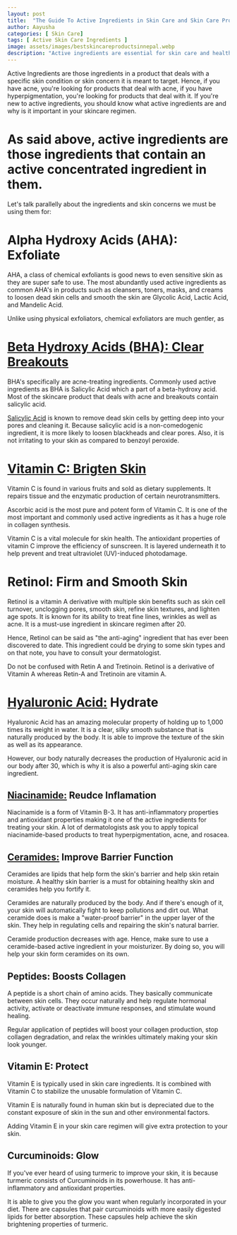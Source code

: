 ```yaml
---
layout: post
title:  "The Guide To Active Ingredients in Skin Care and Skin Care Products"
author: Aayusha
categories: [ Skin Care]
tags: [ Active Skin Care Ingredients ]
image: assets/images/bestskincareproductsinnepal.webp
description: "Active ingredients are essential for skin care and health. Find out what active ingredients in skin care products are and what are different active ingredients that are used today to target several skin issues and condition."
---
```


Active Ingredients are those ingredients in a product that deals with a specific skin condition or skin concern it is meant to target.
Hence, if you have acne, you're looking for products that deal with acne, if you have hyperpigmentation, you're looking for products that deal with it.
If you're new to active ingredients, you should know what active ingredients are and why is it important in your skincare regimen.


# As said above, active ingredients are those ingredients that contain an active concentrated ingredient in them.


Let's talk parallelly about the ingredients and skin concerns we must be using them for:


# Alpha Hydroxy Acids (AHA): Exfoliate
AHA, a class of chemical exfoliants is good news to even sensitive skin as they are super safe to use. The most abundantly used active ingredients as common AHA's in products such as cleansers, toners, masks, and creams to loosen dead skin cells and smooth the skin are Glycolic Acid, Lactic Acid, and Mandelic Acid.


Unlike using physical exfoliators, chemical exfoliators are much gentler, as



# <a href="https://www.sheenycare.com/what-is-salicylic-acid/" target="_blank">Beta Hydroxy Acids (BHA): Clear Breakouts</a>
BHA's specifically are acne-treating ingredients. Commonly used active ingredients as BHA is Salicylic Acid which a part of a beta-hydroxy acid. Most of the skincare product that deals with acne and breakouts contain salicylic acid.


<u>Salicylic Acid</u> is known to remove dead skin cells by getting deep into your pores and cleaning it. Because salicylic acid is a non-comedogenic ingredient, it is more likely to loosen blackheads and clear pores. Also, it is not irritating to your skin as compared to benzoyl peroxide.


# <a href="https://www.sheenycare.com/vitamin-c-benefits-for-skin/" target="_blank">Vitamin C: Brigten Skin</a>
Vitamin C is found in various fruits and sold as dietary supplements. It repairs tissue and the enzymatic production of certain neurotransmitters.


Ascorbic acid is the most pure and potent form of Vitamin C. It is one of the most important and commonly used active ingredients as it has a huge role in collagen synthesis.


Vitamin C is a vital molecule for skin health. The antioxidant properties of vitamin C improve the efficiency of sunscreen. It is layered underneath it to help prevent and treat ultraviolet (UV)-induced photodamage.


# Retinol: Firm and Smooth Skin
Retinol is a vitamin A derivative with multiple skin benefits such as skin cell turnover, unclogging pores, smooth skin, refine skin textures, and lighten age spots.
It is known for its ability to treat fine lines, wrinkles as well as acne. It is a must-use ingredient in skincare regimen after 20.


Hence, Retinol can be said as "the anti-aging" ingredient that has ever been discovered to date. This ingredient could be drying to some skin types and on that note, you have to consult your dermatologist.


Do not be confused with Retin A and Tretinoin. Retinol is a derivative of Vitamin A whereas Retin-A and Tretinoin are vitamin A.


# <a href="https://www.sheenycare.com/hyaluronic-acid-skin-benefits-uses" target="_blank">Hyaluronic Acid:</a> Hydrate
Hyaluronic Acid has an amazing molecular property of holding up to 1,000 times its weight in water. It is a clear, silky smooth substance that is naturally produced by the body. It is able to improve the texture of the skin as well as its appearance.


However, our body naturally decreases the production of Hyaluronic acid in our body after 30, which is why it is also a powerful anti-aging skin care ingredient.


## <a href="https://www.sheenycare.com/what-is-niacinamide/" target="_blank">Niacinamide:</a> Reudce Inflamation
Niacinamide is a form of Vitamin B-3. It has anti-inflammatory properties and antioxidant properties making it one of the active ingredients for treating your skin. A lot of dermatologists ask you to apply topical niacinamide-based products to treat hyperpigmentation, acne, and rosacea.


## <a href="https://www.sheenycare.com/what-is-ceramide" target="_blank">Ceramides:</a> Improve Barrier Function
Ceramides are lipids that help form the skin's barrier and help skin retain moisture. A healthy skin barrier is a must for obtaining healthy skin and ceramides help you fortify it.


Ceramides are naturally produced by the body. And if there's enough of it, your skin will automatically fight to keep pollutions and dirt out. What ceramide does is make a "water-proof barrier" in the upper layer of the skin. They help in regulating cells and repairing the skin's natural barrier.


Ceramide production decreases with age. Hence, make sure to use a ceramide-based active ingredient in your moisturizer. By doing so, you will help your skin form ceramides on its own.


## Peptides: Boosts Collagen
A peptide is a short chain of amino acids. They basically communicate between skin cells. They occur naturally and help regulate hormonal activity, activate or deactivate immune responses, and stimulate wound healing.


Regular application of peptides will boost your collagen production, stop collagen degradation, and relax the wrinkles ultimately making your skin look younger.


## Vitamin E: Protect
Vitamin E is typically used in skin care ingredients. It is combined with Vitamin C to stabilize the unusable formulation of Vitamin C.


Vitamin E is naturally found in human skin but is depreciated due to the constant exposure of skin in the sun and other environmental factors.


Adding Vitamin E in your skin care regimen will give extra protection to your skin.


## Curcuminoids: Glow
If you've ever heard of using turmeric to improve your skin, it is because turmeric consists of Curcuminoids in its powerhouse. It has anti-inflammatory and antioxidant properties.


It is able to give you the glow you want when regularly incorporated in your diet. There are capsules that pair curcuminoids with more easily digested lipids for better absorption. These capsules help achieve the skin brightening properties of turmeric.